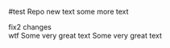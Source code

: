 #test Repo
new text
some more text

fix2 changes    
wtf
Some very great text
Some very great text
                        
